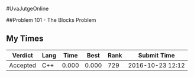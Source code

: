#UvaJutgeOnline

##Problem 101 - The Blocks Problem

## My Times

| Verdict | Lang | Time | Best | Rank | Submit Time |
| --- | --- | --- | --- | --- | --- |
| Accepted | C++ | 0.000 | 0.000 | 729 | 2016-10-23 12:12 |